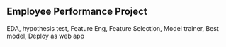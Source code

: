 ## Employee Performance Project

EDA, hypothesis test, Feature Eng, Feature Selection, Model trainer, Best model, Deploy as web app